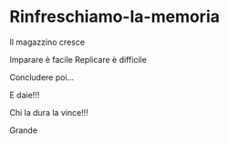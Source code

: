 ﻿# Rinfreschiamo-la-memoria
Il magazzino cresce

Imparare è facile
Replicare è difficile

Concludere poi...

E daie!!!

Chi la dura la vince!!!

Grande
